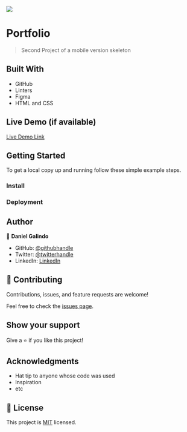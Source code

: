 ![](https://img.shields.io/badge/Microverse-blueviolet)

# Portfolio

> Second Project of a mobile version skeleton


## Built With

- GitHub
- Linters
- Figma
- HTML and CSS

## Live Demo (if available)

[Live Demo Link](localhost)


## Getting Started


To get a local copy up and running follow these simple example steps.

### Install

### Deployment


## Author

👤 **Daniel Galindo**

- GitHub: [@githubhandle](https://github.com/danigalindo10)
- Twitter: [@twitterhandle](https://twitter.com/codedanig)
- LinkedIn: [LinkedIn](https://www.linkedin.com/in/daniel-galindo-31b922236/)

## 🤝 Contributing

Contributions, issues, and feature requests are welcome!

Feel free to check the [issues page](../../issues/).

## Show your support

Give a ⭐️ if you like this project!

## Acknowledgments

- Hat tip to anyone whose code was used
- Inspiration
- etc

## 📝 License

This project is [MIT](./MIT.md) licensed.